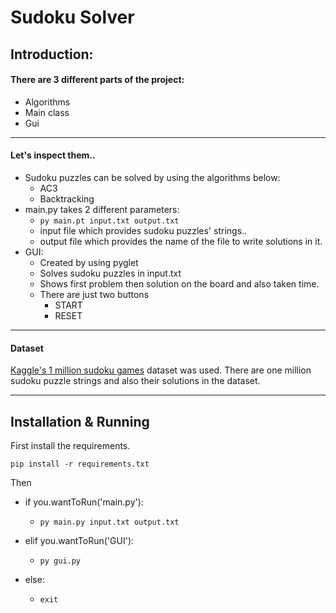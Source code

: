 # Sudoku Solver

## Introduction:
#### There are 3 different parts of the project:
* Algorithms
* Main class
* Gui

---

#### Let's inspect them..
* Sudoku puzzles can be solved by using the algorithms below:
    * AC3
    * Backtracking
* main.py takes 2 different parameters:
    * ```py main.pt input.txt output.txt```
    * input file which provides sudoku puzzles' strings..
    * output file which provides the name of the file to write solutions in it.
* GUI:
    * Created by using pyglet
    * Solves sudoku puzzles in input.txt
    * Shows first problem then solution on the board and also taken time.
    * There are just two buttons
        * START
        * RESET

---

#### Dataset
[Kaggle's 1 million sudoku games](https://www.kaggle.com/bryanpark/sudoku) dataset
was used. There are one million sudoku puzzle strings and also their solutions
in the dataset.

---

## Installation & Running

First install the requirements.

```
pip install -r requirements.txt
```

Then
* if you.wantToRun('main.py'):
    * ```
      py main.py input.txt output.txt
      ```
* elif you.wantToRun('GUI'):
    * ```
      py gui.py
      ```
* else:
    * ```
      exit
      ```
